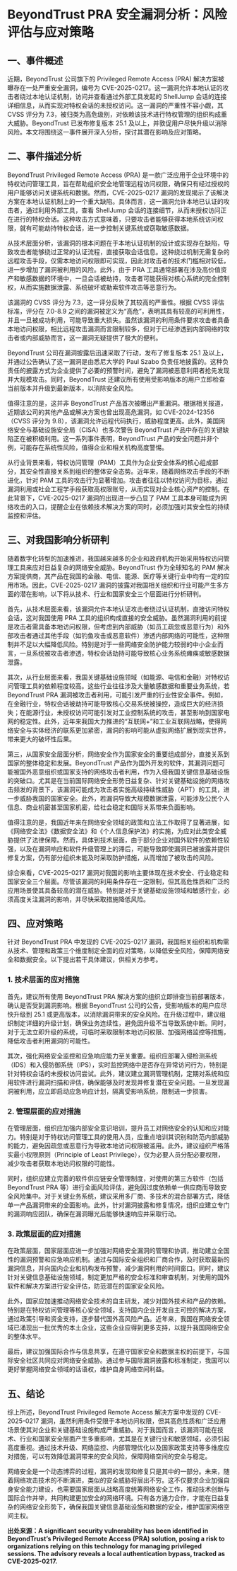 # BeyondTrust PRA 安全漏洞分析：风险评估与应对策略

## 一、事件概述

近期，BeyondTrust 公司旗下的 Privileged Remote Access (PRA) 解决方案被曝存在一处严重安全漏洞，编号为 CVE-2025-0217。这一漏洞允许本地认证的攻击者绕过本地认证机制，访问并查看通过外部工具发起的 ShellJump 会话的连接详细信息，从而实现对特权会话的未授权访问。这一漏洞的严重性不容小觑，其 CVSS 评分为 7.3，被归类为高危级别，对依赖该技术进行特权管理的组织构成重大威胁。BeyondTrust 已发布修复版本 25.1 及以上，并敦促用户尽快升级以消除风险。本文将围绕这一事件展开深入分析，探讨其潜在影响及应对策略。

## 二、事件描述分析

BeyondTrust Privileged Remote Access (PRA) 是一款广泛应用于企业环境中的特权访问管理工具，旨在帮助组织安全地管理远程访问权限，确保只有经过授权的用户能够访问关键系统和数据。然而，CVE-2025-0217 漏洞的发现揭示了该解决方案在本地认证机制上的一个重大缺陷。具体而言，这一漏洞允许本地已认证的攻击者，通过利用外部工具，查看 ShellJump 会话的连接细节，从而未授权访问正在进行的特权会话。这种攻击方式意味着，只要攻击者能够获得本地系统访问权限，就有可能劫持特权会话，进一步控制关键系统或窃取敏感数据。

从技术层面分析，该漏洞的根本问题在于本地认证机制的设计或实现存在缺陷，导致攻击者能够绕过正常的认证流程，直接获取会话信息。这种绕过机制无需复杂的远程攻击手段，仅需本地访问权限即可实现，因此对攻击者的技术门槛相对较低，进一步增加了漏洞被利用的风险。此外，由于 PRA 工具通常部署在涉及高价值资产和敏感数据的环境中，一旦会话被劫持，攻击者可能获得对核心系统的完全控制权，从而实施数据泄露、系统破坏或勒索软件攻击等恶意行为。

该漏洞的 CVSS 评分为 7.3，这一评分反映了其较高的严重性。根据 CVSS 评估标准，评分在 7.0-8.9 之间的漏洞被定义为“高危”，表明其具有较高的可利用性，并且一旦被成功利用，可能导致重大损失。虽然该漏洞的利用条件要求攻击者具备本地访问权限，相比远程攻击漏洞而言限制较多，但对于已经渗透到内部网络的攻击者或内部威胁而言，这一漏洞无疑提供了极大的便利。

BeyondTrust 公司在漏洞披露后迅速采取了行动，发布了修复版本 25.1 及以上，并通过公告确认了这一漏洞是由悉尼大学的 Paul Szabo 负责任地披露的。这种负责任的披露方式为企业提供了必要的预警时间，避免了漏洞被恶意利用者抢先发现并大规模攻击。同时，BeyondTrust 还建议所有使用受影响版本的用户立即检查当前版本并升级到最新版本，以消除安全风险。

值得注意的是，这并非 BeyondTrust 产品首次被曝出严重漏洞。根据相关报道，近期该公司的其他产品或解决方案也曾出现高危漏洞，如 CVE-2024-12356（CVSS 评分为 9.8），该漏洞允许远程代码执行，威胁程度更高。此外，美国网络安全与基础设施安全局（CISA）也多次警告 BeyondTrust 产品中存在的关键缺陷正在被积极利用。这一系列事件表明，BeyondTrust 产品的安全问题并非个例，可能存在系统性风险，值得企业和相关机构高度警惕。

从行业背景来看，特权访问管理（PAM）工具作为企业安全体系的核心组成部分，其安全性直接关系到组织的整体安全态势。近年来，随着网络攻击手段的不断进化，针对 PAM 工具的攻击行为显著增加。攻击者往往以特权访问为目标，通过漏洞利用或社会工程学手段获取高权限账号，从而实现对企业核心资产的控制。在此背景下，CVE-2025-0217 漏洞的出现进一步凸显了 PAM 工具本身可能成为网络攻击的入口，提醒企业在依赖技术解决方案的同时，必须加强对其安全性的持续监控和评估。

## 三、对我国影响分析研判

随着数字化转型的加速推进，我国越来越多的企业和政府机构开始采用特权访问管理工具来应对日益复杂的网络安全威胁。BeyondTrust 作为全球知名的 PAM 解决方案提供商，其产品在我国的金融、电信、能源、医疗等关键行业中均有一定的应用市场。因此，CVE-2025-0217 漏洞的披露对我国相关组织和行业可能产生多方面的潜在影响，以下将从技术、行业和国家安全三个层面进行分析研判。

首先，从技术层面来看，该漏洞允许本地认证攻击者绕过认证机制，直接访问特权会话，这对我国使用 PRA 工具的组织构成直接的安全威胁。虽然漏洞利用的前提是攻击者需具备本地访问权限，但考虑到内部威胁（如员工疏忽或恶意行为）和外部攻击者通过其他手段（如钓鱼攻击或恶意软件）渗透内部网络的可能性，这种限制并不足以大幅降低风险。特别是对于一些网络安全防护能力较弱的中小企业而言，一旦系统被攻击者渗透，特权会话劫持可能导致核心业务系统瘫痪或敏感数据泄露。

其次，从行业层面来看，我国关键基础设施领域（如能源、电信和金融）对特权访问管理工具的依赖程度较高。这些行业往往涉及大量敏感数据和重要业务系统，若 BeyondTrust PRA 漏洞被攻击者利用，可能引发严重的行业性安全事件。例如，在金融行业，特权会话被劫持可能导致核心交易系统被操控，造成巨大的经济损失；在能源行业，未授权访问可能引发对工业控制系统的攻击，甚至影响到国家电网的稳定性。此外，近年来我国大力推进的“互联网+”和工业互联网战略，使得网络安全与实体经济的联系更加紧密，漏洞的影响可能从虚拟网络扩展到现实世界，带来更大的破坏性后果。

第三，从国家安全层面分析，网络安全作为国家安全的重要组成部分，直接关系到国家的整体稳定和发展。BeyondTrust 产品作为国外开发的软件，其漏洞问题可能被国外恶意组织或国家支持的网络攻击者利用，作为入侵我国关键信息基础设施的突破口。尤其是在当前国际网络安全形势日益复杂、针对关键基础设施的网络攻击频发的背景下，该漏洞可能成为攻击者实施高级持续性威胁（APT）的工具，进一步威胁我国的国家安全。此外，若漏洞导致大规模数据泄露，可能涉及公民个人信息、商业机密甚至国家机密，给社会稳定和国际关系带来负面影响。

值得注意的是，我国近年来在网络安全领域的政策和立法工作取得了显著进展，如《网络安全法》《数据安全法》和《个人信息保护法》的实施，为应对此类安全威胁提供了法律保障。然而，具体到技术层面，由于部分企业对国外软件的依赖性较强，以及在漏洞响应和软件升级管理上的滞后，可能导致即使漏洞已被披露并提供修复方案，仍有部分组织未能及时采取防护措施，从而增加了被攻击的风险。

综合来看，CVE-2025-0217 漏洞对我国的影响主要体现在技术安全、行业稳定和国家安全三个层面。尽管该漏洞的利用条件存在一定限制，但其高危性质和广泛的应用场景使其具备较高的潜在威胁。特别是对于关键基础设施领域和敏感行业，必须高度关注漏洞的影响，并尽快采取措施降低风险。

## 四、应对策略

针对 BeyondTrust PRA 中发现的 CVE-2025-0217 漏洞，我国相关组织和机构需从技术、管理和政策三个维度制定全面的应对策略，以降低安全风险，保障网络安全和数据安全。以下提出若干具体建议，供相关方参考。

### 1. 技术层面的应对措施
首先，建议所有使用 BeyondTrust PRA 解决方案的组织立即排查当前部署版本，确认是否受到漏洞影响。根据 BeyondTrust 公司的公告，受影响版本的用户应尽快升级到 25.1 或更高版本，以消除漏洞带来的安全风险。在升级过程中，建议组织制定详细的升级计划，确保业务连续性，避免因升级不当导致系统中断。同时，对于无法立即升级的系统，可临时采取限制本地访问权限、加强网络监控等措施，降低攻击者利用漏洞的可能性。

其次，强化网络安全监控和应急响应能力至关重要。组织应部署入侵检测系统（IDS）和入侵防御系统（IPS），实时监控网络中是否存在异常访问行为，特别是针对特权会话的未授权访问尝试。此外，建议建立漏洞管理机制，定期对系统和应用软件进行漏洞扫描和评估，确保能够及时发现并修复潜在安全问题。一旦发现漏洞被利用，应立即启动应急响应计划，隔离受影响系统，限制进一步损害。

### 2. 管理层面的应对措施
在管理层面，组织应加强内部安全意识培训，提升员工对网络安全的认知和应对能力。特别是对于特权访问管理工具的使用人员，应重点培训其识别和防范内部威胁的能力，避免因疏忽或恶意行为导致本地访问权限被滥用。此外，建议组织严格落实最小权限原则（Principle of Least Privilege），仅为必要人员分配必要权限，减少攻击者获取本地访问权限的可能性。

同时，组织应建立完善的软件供应链安全管理制度，对使用的第三方软件（包括 BeyondTrust PRA 等）进行全面风险评估，避免因过度依赖单一供应商而导致安全风险集中。对于关键业务系统，建议采用多厂商、多技术的混合部署方式，降低单一产品漏洞带来的全面影响。此外，针对漏洞披露和修复情况，组织应建立专门的漏洞响应团队，确保在漏洞曝光后能够快速响应并采取行动。

### 3. 政策层面的应对措施
在政策层面，国家层面应进一步加强对网络安全漏洞的管理和协调，推动建立全国性的漏洞预警和应急响应机制。通过与国际安全组织和厂商合作，及时获取最新的漏洞信息，并向国内企业和机构发布预警，减少漏洞利用的时间窗口。同时，建议针对关键信息基础设施领域，制定更加严格的安全标准和审查机制，对使用的国外软件和解决方案进行安全评估，防范潜在的国家安全风险。

此外，国家应加速推动网络安全技术的自主研发，减少对国外技术和产品的依赖。特别是在特权访问管理等核心安全领域，支持国内企业开发自主可控的解决方案，通过政策引导和资金支持，逐步替代国外高风险产品。近年来，我国在网络安全领域已涌现出一批优秀的本土企业，这些企业应得到更多支持，以提升我国网络安全的整体水平。

最后，建议加强国际合作与信息共享，在遵守国家安全和数据主权的前提下，与国际安全社区共同应对网络安全威胁。通过参与国际漏洞披露和标准制定，我国可以更好掌握网络安全领域的话语权，维护自身网络空间利益。

## 五、结论

综上所述，BeyondTrust Privileged Remote Access 解决方案中发现的 CVE-2025-0217 漏洞，虽然利用条件受限于本地访问权限，但其高危性质和广泛应用场景使其对企业和关键基础设施构成严重威胁。对于我国而言，该漏洞可能在技术、行业和国家安全层面产生多重影响，尤其是在关键行业和敏感领域，必须引起高度重视。通过技术升级、网络监控、内部管理优化以及国家政策支持等多维度应对措施，可以有效降低漏洞带来的安全风险，保障网络空间的安全与稳定。

网络安全是一个动态博弈的过程，漏洞的发现和修复只是其中的一部分。未来，随着网络攻击技术的不断演进，类似的安全威胁将层出不穷。这不仅要求企业加强自身安全能力建设，也需要国家层面从战略高度统筹网络安全工作，推动技术创新与国际合作并举，共同构建更加安全的网络环境。只有各方通力合作，才能在日益复杂的网络安全形势下，确保我国关键信息基础设施和数据的安全，维护国家网络空间主权。

**出处来源：A significant security vulnerability has been identified in BeyondTrust’s Privileged Remote Access (PRA) solution, posing a risk to organizations relying on this technology for managing privileged sessions. The advisory reveals a local authentication bypass, tracked as CVE-2025-0217.**